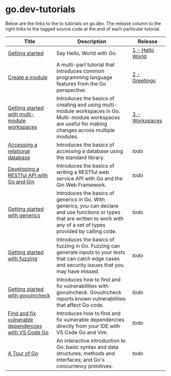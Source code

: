 # go.dev-tutorials


Below are the links to the to tutorials on go.dev. The release column to the right links to the tagged source code at the end of each particular tutorial.


| Title | Description | Release |
|-------|-------------|---------|
| [Getting started](https://go.dev/doc/tutorial/getting-started) | Say Hello, World with Go.  | [1 - Hello World](https://github.com/treejamie/go.dev-tutorials/pull/1)    |
| [Create a module](https://go.dev/doc/tutorial/create-module)  | A multi-part tutorial that introduces common programming language features from the Go perspective.   |  [2 - Greetings](https://github.com/treejamie/go.dev-tutorials/pull/2)  |
| [Getting started with multi-module workspaces](https://go.dev/doc/tutorial/workspaces)  | Introduces the basics of creating and using multi-module workspaces in Go. Multi-module workspaces are useful for making changes across multiple modules.  |  [3 - Workspaces](https://github.com/treejamie/go.dev-tutorials/pull/3)       |
| [Accessing a relational database](https://go.dev/doc/tutorial/database-access)                      | Introduces the basics of accessing a database using the standard library.     |   _todo_      |
| [Developing a RESTful API with Go and Gin](https://go.dev/doc/tutorial/web-service-gin)             | Introduces the basics of writing a RESTful web service API with Go and the Gin Web Framework.  |   _todo_       |
| [Getting started with generics](https://go.dev/doc/tutorial/generics)                               | Introduces the basics of generics in Go. With generics, you can declare and use functions or types that are written to work with any of a set of types provided by calling code.                      |      _todo_    |
| [Getting started with fuzzing](https://go.dev/doc/tutorial/fuzz)                                    | Introduces the basics of fuzzing in Go. Fuzzing can generate inputs to your tests that can catch edge cases and security issues that you may have missed.                                            |    _todo_      |
| [Getting started with govulncheck](https://go.dev/doc/tutorial/govulncheck)                         | Introduces how to find and fix vulnerabilities with govulncheck. Govulncheck reports known vulnerabilities that affect Go code.                                                                      |      _todo_    |
| [Find and fix vulnerable dependencies with VS Code Go](https://go.dev/doc/tutorial/vuln-vscode)     | Introduces how to find and fix vulnerable dependencies directly from your IDE with VS Code Go and Vim.                                                                                               |    _todo_      |
| [A Tour of Go](https://go.dev/tour/welcome/1)                                                       | An interactive introduction to Go: basic syntax and data structures; methods and interfaces; and Go's concurrency primitives.                                                                         |   _todo_       |

